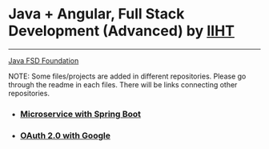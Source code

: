 # Java + Angular, Full Stack Development (Advanced) by [IIHT](https://iiht.com/)
---

[Java FSD Foundation](https://github.com/thisisakhilmurali/java-fsd-training-program)

NOTE: Some files/projects are added in different repositories. Please go through the readme in each files. There will be links connecting other repositories.

* ### [Microservice with Spring Boot](microservices)
* ### [OAuth 2.0 with Google](login-with-google)